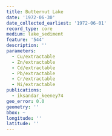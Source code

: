 ```yaml
---
title: Butternut Lake
date: '1972-06-30'
date_collected_earliest: '1972-06-01'
record_type: core
medium: lake_sediment
feature: '544'
description: ''
parameters:
  - Cu/extractable
  - Zn/extractable
  - Cd/extractable
  - Pb/extractable
  - Cr/extractable
  - Ni/extractable
publications:
  - iksandar_keeney74
geo_error: 0.0
geometry: ''
bbox: ~
longitude: ''
latitude: ''
---
```

